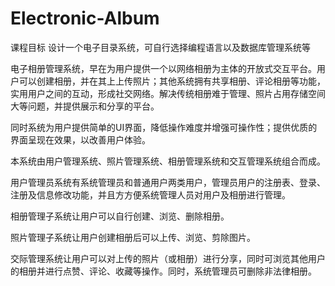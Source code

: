 # Electronic-Album
课程目标
设计一个电子目录系统，可自行选择编程语言以及数据库管理系统等

电子相册管理系统，早在为用户提供一个以网络相册为主体的开放式交互平台。用户可以创建相册，并在其上上传照片；其他系统拥有共享相册、评论相册等功能，实用用户之间的互动，形成社交网络。解决传统相册难于管理、照片占用存储空间大等问题，并提供展示和分享的平台。

同时系统为用户提供简单的UI界面，降低操作难度并增强可操作性；提供优质的界面呈现在效果，以改善用户体验。

本系统由用户管理系统、照片管理系统、相册管理系统和交互管理系统组合而成。

用户管理员系统有系统管理员和普通用户两类用户，管理员用户的注册表、登录、注册及信息修改功能，并且方方便系统管理人员对用户及相册进行管理。

相册管理子系统让用户可以自行创建、浏览、删除相册。

照片管理子系统让用户创建相册后可以上传、浏览、剪除图片。

交际管理系统让用户可以对上传的照片（或相册）进行分享，同时可浏览其他用户的相册并进行点赞、评论、收藏等操作。同时，系统管理员可删除非法律相册。
